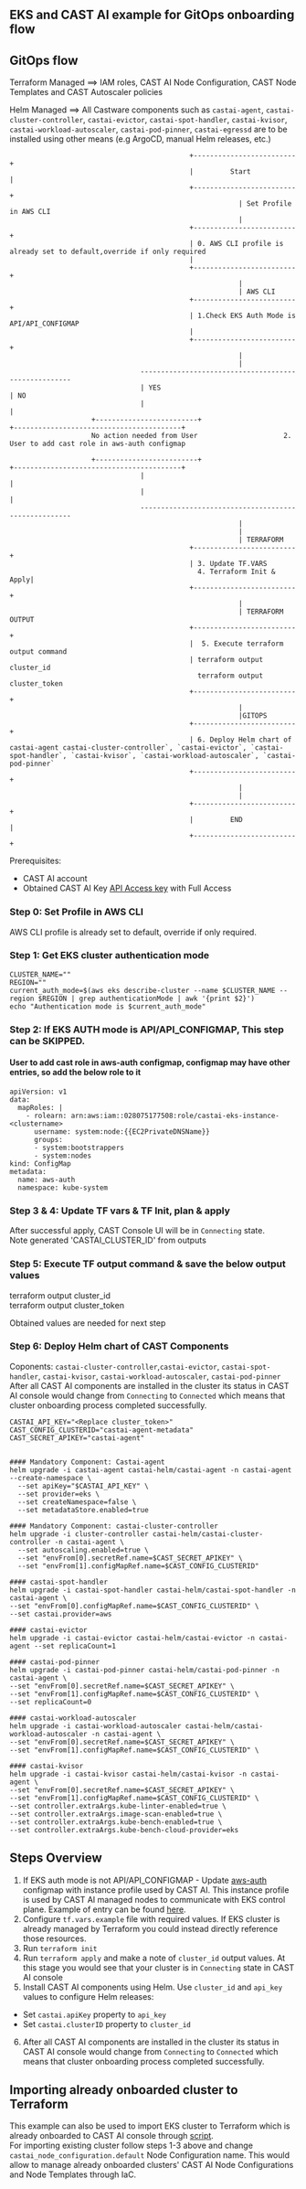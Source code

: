 ## EKS and CAST AI example for GitOps onboarding flow

## GitOps flow 

Terraform Managed ==>  IAM roles, CAST AI Node Configuration, CAST Node Templates and CAST Autoscaler policies

Helm Managed ==>  All Castware components such as `castai-agent`, `castai-cluster-controller`, `castai-evictor`, `castai-spot-handler`, `castai-kvisor`, `castai-workload-autoscaler`, `castai-pod-pinner`, `castai-egressd` are to be installed using other means (e.g ArgoCD, manual Helm releases, etc.)


                                                +-------------------------+
                                                |         Start           |
                                                +-------------------------+
                                                            | Set Profile in AWS CLI
                                                            | 
                                                +-------------------------+
                                                | 0. AWS CLI profile is already set to default,override if only required
                                                | 
                                                +-------------------------+
                                                            | 
                                                            | AWS CLI
                                                +-------------------------+
                                                | 1.Check EKS Auth Mode is API/API_CONFIGMAP
                                                | 
                                                +-------------------------+
                                                            |
                                                            | 
                                    -----------------------------------------------------
                                    | YES                                               | NO
                                    |                                                   |
                        +-------------------------+                      +-----------------------------------------+
                        No action needed from User                     2. User to add cast role in aws-auth configmap
                        
                        +-------------------------+                      +-----------------------------------------+
                                    |                                                   |
                                    |                                                   |
                                    -----------------------------------------------------
                                                            | 
                                                            | 
                                                            | TERRAFORM
                                                +-------------------------+
                                                | 3. Update TF.VARS 
                                                  4. Terraform Init & Apply| 
                                                +-------------------------+
                                                            | 
                                                            | TERRAFORM OUTPUT
                                                +-------------------------+
                                                |  5. Execute terraform output command
                                                | terraform output cluster_id  
                                                  terraform output cluster_token
                                                +-------------------------+
                                                            | 
                                                            |GITOPS
                                                +-------------------------+
                                                | 6. Deploy Helm chart of castai-agent castai-cluster-controller`, `castai-evictor`, `castai-spot-handler`, `castai-kvisor`, `castai-workload-autoscaler`, `castai-pod-pinner`
                                                +-------------------------+         
                                                            | 
                                                            | 
                                                +-------------------------+
                                                |         END             |
                                                +-------------------------+


Prerequisites:
- CAST AI account
- Obtained CAST AI Key [API Access key](https://docs.cast.ai/docs/authentication#obtaining-api-access-key) with Full Access


### Step 0: Set Profile in AWS CLI
AWS CLI profile is already set to default, override if only required.


### Step 1: Get EKS cluster authentication mode
```
CLUSTER_NAME=""
REGION="" 
current_auth_mode=$(aws eks describe-cluster --name $CLUSTER_NAME --region $REGION | grep authenticationMode | awk '{print $2}') 
echo "Authentication mode is $current_auth_mode"
```


### Step 2: If EKS AUTH mode is API/API_CONFIGMAP, This step can be SKIPPED.
#### User to add cast role in aws-auth configmap, configmap may have other entries, so add the below role to it
```
apiVersion: v1
data:
  mapRoles: |
    - rolearn: arn:aws:iam::028075177508:role/castai-eks-instance-<clustername>
      username: system:node:{{EC2PrivateDNSName}}
      groups:
      - system:bootstrappers
      - system:nodes
kind: ConfigMap
metadata:
  name: aws-auth
  namespace: kube-system
```


### Step 3 & 4: Update TF vars & TF Init, plan & apply
After successful apply, CAST Console UI will be in `Connecting` state. \
Note generated 'CASTAI_CLUSTER_ID' from outputs

### Step 5: Execute TF output command & save the below output values
terraform output cluster_id  
terraform output cluster_token

Obtained values are needed for next step

### Step 6: Deploy Helm chart of CAST Components
Coponents: `castai-cluster-controller`,`castai-evictor`, `castai-spot-handler`, `castai-kvisor`, `castai-workload-autoscaler`, `castai-pod-pinner` \
After all CAST AI components are installed in the cluster its status in CAST AI console would change from `Connecting` to `Connected` which means that cluster onboarding process completed successfully.

```
CASTAI_API_KEY="<Replace cluster_token>"
CAST_CONFIG_CLUSTERID="castai-agent-metadata"
CAST_SECRET_APIKEY="castai-agent"


#### Mandatory Component: Castai-agent
helm upgrade -i castai-agent castai-helm/castai-agent -n castai-agent --create-namespace \
  --set apiKey="$CASTAI_API_KEY" \
  --set provider=eks \
  --set createNamespace=false \ 
  --set metadataStore.enabled=true

#### Mandatory Component: castai-cluster-controller
helm upgrade -i cluster-controller castai-helm/castai-cluster-controller -n castai-agent \
  --set autoscaling.enabled=true \
  --set "envFrom[0].secretRef.name=$CAST_SECRET_APIKEY" \
  --set "envFrom[1].configMapRef.name=$CAST_CONFIG_CLUSTERID"

#### castai-spot-handler
helm upgrade -i castai-spot-handler castai-helm/castai-spot-handler -n castai-agent \
--set "envFrom[0].configMapRef.name=$CAST_CONFIG_CLUSTERID" \
--set castai.provider=aws

#### castai-evictor
helm upgrade -i castai-evictor castai-helm/castai-evictor -n castai-agent --set replicaCount=1

#### castai-pod-pinner
helm upgrade -i castai-pod-pinner castai-helm/castai-pod-pinner -n castai-agent \
--set "envFrom[0].secretRef.name=$CAST_SECRET_APIKEY" \
--set "envFrom[1].configMapRef.name=$CAST_CONFIG_CLUSTERID" \ 
--set replicaCount=0

#### castai-workload-autoscaler
helm upgrade -i castai-workload-autoscaler castai-helm/castai-workload-autoscaler -n castai-agent \
--set "envFrom[0].secretRef.name=$CAST_SECRET_APIKEY" \
--set "envFrom[1].configMapRef.name=$CAST_CONFIG_CLUSTERID" \ 

#### castai-kvisor
helm upgrade -i castai-kvisor castai-helm/castai-kvisor -n castai-agent \
--set "envFrom[0].secretRef.name=$CAST_SECRET_APIKEY" \
--set "envFrom[1].configMapRef.name=$CAST_CONFIG_CLUSTERID" \ 
--set controller.extraArgs.kube-linter-enabled=true \
--set controller.extraArgs.image-scan-enabled=true \
--set controller.extraArgs.kube-bench-enabled=true \
--set controller.extraArgs.kube-bench-cloud-provider=eks
```

## Steps Overview

1. If EKS auth mode is not API/API_CONFIGMAP - Update [aws-auth](https://docs.aws.amazon.com/eks/latest/userguide/add-user-role.html) configmap with instance profile used by CAST AI. This instance profile is used by CAST AI managed nodes to communicate with EKS control plane.  Example of entry can be found [here](https://github.com/castai/terraform-provider-castai/blob/157babd57b0977f499eb162e9bee27bee51d292a/examples/eks/eks_cluster_assumerole/eks.tf#L28-L38).
2. Configure `tf.vars.example` file with required values. If EKS cluster is already managed by Terraform you could instead directly reference those resources.
3. Run `terraform init`
4. Run `terraform apply` and make a note of `cluster_id`  output values. At this stage you would see that your cluster is in `Connecting` state in CAST AI console
5. Install CAST AI components using Helm. Use `cluster_id` and `api_key` values to configure Helm releases:
- Set `castai.apiKey` property to `api_key`
- Set `castai.clusterID` property to `cluster_id`
6. After all CAST AI components are installed in the cluster its status in CAST AI console would change from `Connecting` to `Connected` which means that cluster onboarding process completed successfully.


## Importing already onboarded cluster to Terraform

This example can also be used to import EKS cluster to Terraform which is already onboarded to CAST AI console through [script](https://docs.cast.ai/docs/cluster-onboarding#how-it-works).   
For importing existing cluster follow steps 1-3 above and change `castai_node_configuration.default` Node Configuration name.
This would allow to manage already onboarded clusters' CAST AI Node Configurations and Node Templates through IaC.